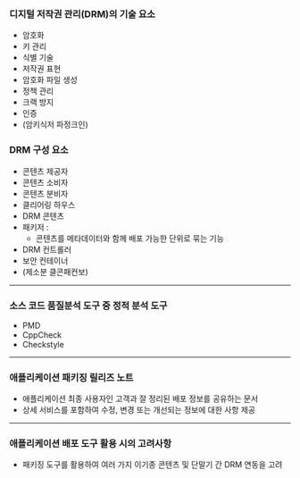 ### 디지털 저작권 관리(DRM)의 기술 요소
* 암호화
* 키 관리
* 식별 기술
* 저작권 표현
* 암호화 파일 생성
* 정책 관리
* 크랙 방지
* 인증
* (암키식저 파정크인)

### DRM 구성 요소
* 콘텐츠 제공자
* 콘텐츠 소비자
* 콘텐츠 분비자
* 클리어링 하우스
* DRM 콘텐츠
* 패키저 : 
  * 콘텐츠를 메타데이터와 함께 배포 가능한 단위로 묶는 기능
* DRM 컨트롤러
* 보안 컨테이너
* (제소분 클콘패컨보)



---

### 소스 코드 품질분석 도구 중 정적 분석 도구
* PMD
* CppCheck
* Checkstyle

---

### 애플리케이션 패키징 릴리즈 노트
* 애플리케이션 최종 사용자인 고객과 잘 정리된 배포 정보를 공유하는 문서
* 상세 서비스를 포함하여 수정, 변경 또는 개선되는 정보에 대한 사항 제공

---

### 애플리케이션 배포 도구 활용 시의 고려사항
* 패키징 도구를 활용하여 여러 가지 이기종 콘텐츠 및 단말기 간 DRM 연동을 고려